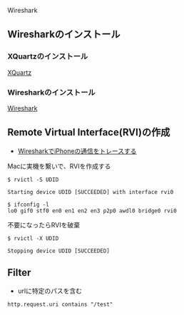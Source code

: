 Wireshark


## Wiresharkのインストール

### XQuartzのインストール

[XQuartz](http://xquartz.macosforge.org/landing/)

### Wiresharkのインストール

[Wireshark](https://www.wireshark.org/download.html)

## Remote Virtual Interface(RVI)の作成

* [WiresharkでiPhoneの通信をトレースする](http://wonderpla.net/blog/engineer/Wireshark_iPhone/)

Macに実機を繋いで、RVIを作成する

~~~
$ rvictl -S UDID

Starting device UDID [SUCCEEDED] with interface rvi0

$ ifconfig -l
lo0 gif0 stf0 en0 en1 en2 en3 p2p0 awdl0 bridge0 rvi0
~~~

不要になったらRVIを破棄

~~~
$ rvictl -X UDID

Stopping device UDID [SUCCEEDED]
~~~

## Filter

* urlに特定のパスを含む

~~~
http.request.uri contains "/test"
~~~
